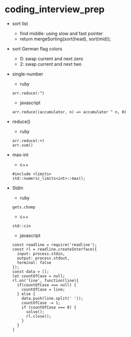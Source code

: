 # coding_interview_prep
- sort list
  - find middle: using slow and fast pointer
  - return mergeSorting(sort(head), sort(mid));

- sort German flag colors
  - 0: swap current and next zero
  - 2: swap current and next two

- single-number
  - ruby
  ```
  arr.reduce(:^)
  ```
  - javascript
  ```
  arr.reduce((accumulator, n) => accumulator ^ n, 0)
  ```

- reduce()
  - ruby
  ```
  arr.reduce(:+)
  arr.sum()
  ```

- max-int
  - c++
  ```
  #include <limits>
  std::numeric_limits<int>::max();
  ```

- Stdin
  - ruby
  ```
  gets.chomp
  ```
  - c++
  ```
  std::cin
  ```
  - javascript
  ```
  const readline = require('readline');
  const rl = readline.createInterface({
    input: process.stdin,
    output: process.stdout,
    terminal: false
  });
  const data = [];
  let countOfCase = null;
  rl.on('line', function(line){
    if(countOfCase === null) {
      countOfCase = line;
    } else {
      data.push(line.split(' '));
      countOfCase -= 1;
      if (countOfCase === 0) {
        solve();
        rl.close();
      }
    }
  }
  ```
